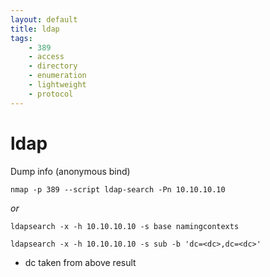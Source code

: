 ```yaml
---
layout: default
title: ldap
tags:
    - 389
    - access
    - directory
    - enumeration
    - lightweight
    - protocol
---
```

# ldap

Dump info (anonymous bind)

```shell
nmap -p 389 --script ldap-search -Pn 10.10.10.10
```

_or_

```shell
ldapsearch -x -h 10.10.10.10 -s base namingcontexts
```

```shell
ldapsearch -x -h 10.10.10.10 -s sub -b 'dc=<dc>,dc=<dc>'
```
- dc taken from above result